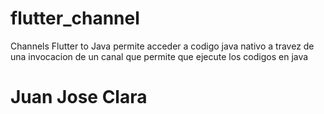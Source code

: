 # flutter_channel
 
 Channels Flutter to Java permite acceder a codigo java nativo
 a travez de una invocacion de un canal que permite que ejecute
 los codigos en java
 
 # Juan Jose Clara
